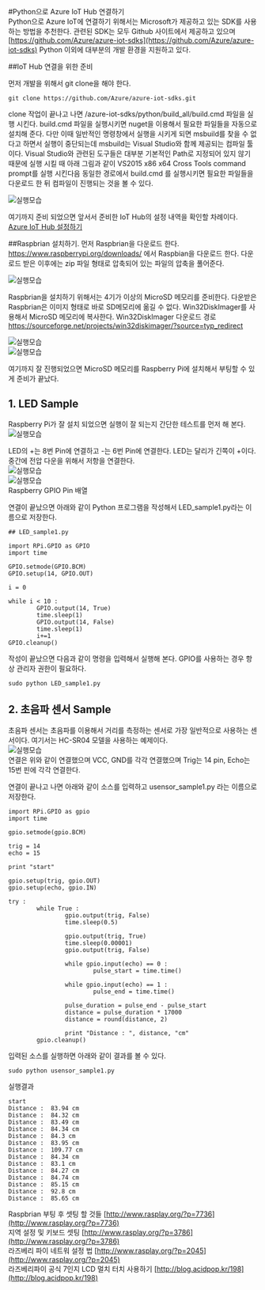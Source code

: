 ﻿#Python으로 Azure IoT Hub 연결하기  
Python으로 Azure IoT에 연결하기 위해서는 Microsoft가 제공하고 있는 SDK를 사용하는 방법을 추천한다. 
관련된 SDK는 모두 Github 사이트에서 제공하고 있으며 [https://github.com/Azure/azure-iot-sdks](https://github.com/Azure/azure-iot-sdks) Python 이외에 대부분의 개발 환경을 지원하고 있다. 


##IoT Hub 연결을 위한 준비

먼저 개발을 위해서 git clone을 해야 한다. 
~~~~
git clone https://github.com/Azure/azure-iot-sdks.git
~~~~

clone 작업이 끝나고 나면 /azure-iot-sdks/python/build_all/build.cmd 파일을 실행 시킨다. 
build.cmd 파일을 실행시키면 nuget을 이용해서 필요한 파일들을 자동으로 설치해 준다. 
다만 이때 일반적인 명령창에서 실행을 시키게 되면 msbuild를 찾을 수 없다고 하면서 실행이 중단되는데 msbuild는 Visual Studio와 함께 제공되는 컴파일 툴이다. Visual Studio와 관련된 도구들은 대부분 기본적인 Path로 지정되어 있지 않기 때문에 실행 시킬 때 아래 그림과 같이 VS2015 x86 x64 Cross Tools command prompt를 실행 시킨다음 동일한 경로에서 build.cmd 를 실행시키면 필요한 파일들을 다운로드 한 뒤 컴파일이 진행되는 것을 볼 수 있다. 

![실행모습](https://github.com/KoreaEva/IoT/blob/master/Labs/IoT_Hub/images/3-2-10.png)

여기까지 준비 되었으면 앞서서 준비한 IoT Hub의 설정 내역을 확인할 차례이다. 
[Azure IoT Hub 설정하기](https://github.com/KoreaEva/IoT/blob/master/Labs/IoT_Hub/2.IoT_Hub_Setting.md)

##Raspbrian 설치하기. 
먼저 Raspbrian을 다운로드 한다. https://www.raspberrypi.org/downloads/ 에서 Raspbian을 다운로드 한다. 다운로드 받은 이후에는 zip 파일 형태로 압축되어 있는 파일의 압축을 풀어준다. 

![실행모습](https://github.com/KoreaEva/IoT/blob/master/Labs/IoT_Hub/images/3-1-10.png)

Raspbrian을 설치하기 위해서는 4기가 이상의 MicroSD 메모리를 준비한다. 
다운받은 Raspbrian은 이미지 형태로 바로 SD메모리에 옮길 수 없다. Win32DiskImager를 사용해서 MicroSD 메모리에 복사한다. 
Win32DiskImager 다운로드 경로
https://sourceforge.net/projects/win32diskimager/?source=typ_redirect 

 ![실행모습](https://github.com/KoreaEva/IoT/blob/master/Labs/IoT_Hub/images/3-1-20.png)<br>
 ![실행모습](https://github.com/KoreaEva/IoT/blob/master/Labs/IoT_Hub/images/3-1-30.png)
 
여기까지 잘 진행되었으면 MicroSD 메모리를 Raspberry Pi에 설치해서 부팅할 수 있게 준비가 끝났다. 

## 1. LED Sample

Raspberry Pi가 잘 설치 되었으면 실행이 잘 되는지 간단한 테스트를 먼저 해 본다.<br>
![실행모습](https://github.com/KoreaEva/IoT/blob/master/Labs/IoT_Hub/images/3-1-40.png)

LED의 +는 8번 Pin에 연결하고 -는 6번 Pin에 연결한다. LED는 달리가 긴쪽이 +이다.<br>
중간에 전압 다운을 위해서 저항을 연결한다. <br>
![실행모습](https://github.com/KoreaEva/IoT/blob/master/Labs/IoT_Hub/images/3-1-60.jpg)<br>
![실행모습](https://github.com/KoreaEva/IoT/blob/master/Labs/IoT_Hub/images/3-1-50.png)<br>
Raspberry GPIO Pin 배열


연결이 끝났으면 아래와 같이 Python 프로그램을 작성해서 LED_sample1.py라는 이름으로 저장한다.  
~~~~
## LED_sample1.py

import RPi.GPIO as GPIO
import time

GPIO.setmode(GPIO.BCM)
GPIO.setup(14, GPIO.OUT)

i = 0

while i < 10 :
        GPIO.output(14, True)
        time.sleep(1)
        GPIO.output(14, False)
        time.sleep(1)
        i+=1
GPIO.cleanup()
~~~~

작성이 끝났으면 다음과 같이 명령을 입력해서 실행해 본다. GPIO를 사용하는 경우 항상 관리자 권한이 필요하다. 
~~~~
sudo python LED_sample1.py
~~~~

## 2. 초음파 센서 Sample

초음파 센서는 초음파를 이용해서 거리를 측정하는 센서로 가장 일반적으로 사용하는 센서이다. 여기서는 HC-SR04 모델을 사용하는 예제이다.<br>
![실행모습](https://github.com/KoreaEva/IoT/blob/master/Labs/IoT_Hub/images/3-1-70.jpg)<br>
연결은 위와 같이 연결했으며 VCC, GND를 각각 연결했으며 Trig는 14 pin, Echo는 15번 핀에 각각 연결한다.<br>

연결이 끝나고 나면 아래와 같이 소스를 입력하고 usensor_sample1.py 라는 이름으로 저장한다. 

~~~~
import RPi.GPIO as gpio
import time

gpio.setmode(gpio.BCM)

trig = 14
echo = 15

print "start"

gpio.setup(trig, gpio.OUT)
gpio.setup(echo, gpio.IN)

try :
        while True :
                gpio.output(trig, False)
                time.sleep(0.5)

                gpio.output(trig, True)
                time.sleep(0.00001)
                gpio.output(trig, False)

                while gpio.input(echo) == 0 :
                        pulse_start = time.time()

                while gpio.input(echo) == 1 :
                        pulse_end = time.time()

                pulse_duration = pulse_end - pulse_start
                distance = pulse_duration * 17000
                distance = round(distance, 2)

                print "Distance : ", distance, "cm"
        gpio.cleanup()
~~~~

입력된 소스를 실행하면 아래와 같이 결과를 볼 수 있다. 
~~~~
sudo python usensor_sample1.py
~~~~

실행결과
~~~~
start
Distance :  83.94 cm
Distance :  84.32 cm
Distance :  83.49 cm
Distance :  84.34 cm
Distance :  84.3 cm
Distance :  83.95 cm
Distance :  109.77 cm
Distance :  84.34 cm
Distance :  83.1 cm
Distance :  84.27 cm
Distance :  84.74 cm
Distance :  85.15 cm
Distance :  92.8 cm
Distance :  85.65 cm
~~~~

Raspbrian 부팅 후 셋팅 할 것들 [http://www.rasplay.org/?p=7736](http://www.rasplay.org/?p=7736)<br>
지역 설정 및 키보드 셋팅 [http://www.rasplay.org/?p=3786](http://www.rasplay.org/?p=3786)<br>
라즈베리 파이 네트워 설정 법 [http://www.rasplay.org/?p=2045](http://www.rasplay.org/?p=2045)<br>
라즈베리파이 공식 7인지 LCD 멀치 터치 사용하기 [http://blog.acidpop.kr/198](http://blog.acidpop.kr/198)<br>

